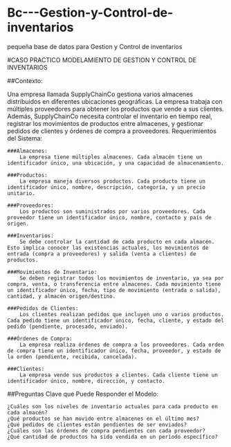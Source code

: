 # Bc---Gestion-y-Control-de-inventarios
pequeña base de datos para Gestion y Control de inventarios

#CASO PRACTICO MODELAMIENTO DE GESTION Y CONTROL DE INVENTARIOS

##Contexto:

Una empresa llamada SupplyChainCo gestiona varios almacenes distribuidos en diferentes ubicaciones geográficas. La empresa trabaja con múltiples proveedores para obtener los productos que vende a sus clientes. Además, SupplyChainCo necesita controlar el inventario en tiempo real, registrar los movimientos de productos entre almacenes, y gestionar pedidos de clientes y órdenes de compra a proveedores.
Requerimientos del Sistema:

    ###Almacenes:
        La empresa tiene múltiples almacenes. Cada almacén tiene un identificador único, una ubicación, y una capacidad de almacenamiento.

    ###Productos:
        La empresa maneja diversos productos. Cada producto tiene un identificador único, nombre, descripción, categoría, y un precio unitario.

    ###Proveedores:
        Los productos son suministrados por varios proveedores. Cada proveedor tiene un identificador único, nombre, contacto y país de origen.

    ###Inventarios:
        Se debe controlar la cantidad de cada producto en cada almacén. Esto implica conocer las existencias actuales, los movimientos de entrada (compra a proveedores) y salida (venta a clientes) de productos.

    ###Movimientos de Inventario:
        Se deben registrar todos los movimientos de inventario, ya sea por compra, venta, o transferencia entre almacenes. Cada movimiento tiene un identificador único, fecha, tipo de movimiento (entrada o salida), cantidad, y almacén origen/destino.

    ###Pedidos de Clientes:
        Los clientes realizan pedidos que incluyen uno o varios productos. Cada pedido tiene un identificador único, fecha, cliente, y estado del pedido (pendiente, procesado, enviado).

    ###Órdenes de Compra:
        La empresa realiza órdenes de compra a los proveedores. Cada orden de compra tiene un identificador único, fecha, proveedor, y estado de la orden (pendiente, recibida, cancelada).

    ###Clientes:
        La empresa vende sus productos a clientes. Cada cliente tiene un identificador único, nombre, dirección, y contacto.

##Preguntas Clave que Puede Responder el Modelo:

    ¿Cuáles son los niveles de inventario actuales para cada producto en cada almacén?
    ¿Qué productos se han movido entre almacenes en el último mes?
    ¿Qué pedidos de clientes están pendientes de ser enviados?
    ¿Cuáles son las órdenes de compra pendientes con cada proveedor?
    ¿Qué cantidad de productos ha sido vendida en un período específico?
